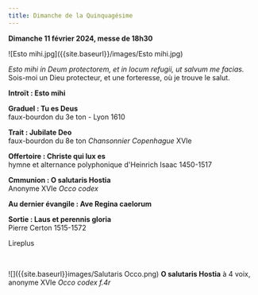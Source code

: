 ```yaml
---
title: Dimanche de la Quinquagésime
---
```

**Dimanche 11 février 2024, messe de 18h30**  

![Esto mihi.jpg]({{site.baseurl}}/images/Esto mihi.jpg)

*Esto mihi in Deum protectorem, et in locum refugii, ut salvum me facias.*  
Sois-moi un Dieu protecteur, et une forteresse, où je trouve le salut.

**Introït : Esto mihi**

**Graduel : Tu es Deus**  
faux-bourdon du 3e ton - Lyon 1610

**Trait : Jubilate Deo**  
faux-bourdon du 8e ton *Chansonnier Copenhague* XVIe

**Offertoire : Christe qui lux es**  
hymne et alternance polyphonique d'Heinrich Isaac 1450-1517

**Cmmunion : O salutaris Hostia**  
Anonyme XVIe *Occo codex*

**Au dernier évangile : Ave Regina caelorum**

**Sortie : Laus et perennis gloria**  
Pierre Certon 1515-1572

Lireplus

&nbsp;

![]({{site.baseurl}}images/Salutaris Occo.png)
**O salutaris Hostia** à 4 voix, anonyme XVIe *Occo codex f.4r*